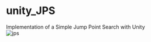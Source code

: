 # unity_JPS
Implementation of a Simple Jump Point Search with Unity</br>
![jps](https://github.com/user-attachments/assets/207bb76f-fd54-45d5-9412-227dd32a5405)
